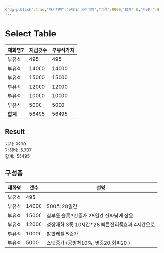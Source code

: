 ```yaml
---
{"dg-publish":true,"패키지명":"신의탑 프리미엄","가격":9900,"합계":0,"가성비":0,"permalink":"/Publish/Goods/Package/신의탑 프리미엄/","dgPassFrontmatter":true}
---
```



# Select Table
<div><table class="dataview table-view-table"><thead class="table-view-thead"><tr class="table-view-tr-header"><th class="table-view-th"><span>재화명</span><span class="dataview small-text">7</span></th><th class="table-view-th"><span>지급갯수</span></th><th class="table-view-th"><span>부유석가치</span></th></tr></thead><tbody class="table-view-tbody"><tr><td><span>부유석</span></td><td>495</td><td>495</td></tr><tr><td><span>부유석</span></td><td>14000</td><td>14000</td></tr><tr><td><span>부유석</span></td><td>15000</td><td>15000</td></tr><tr><td><span>부유석</span></td><td>12000</td><td>12000</td></tr><tr><td><span>부유석</span></td><td>10000</td><td>10000</td></tr><tr><td><span>부유석</span></td><td>5000</td><td>5000</td></tr><tr><td><span><strong>합계</strong></span></td><td>56495</td><td>56495</td></tr></tbody></table></div><p><span><h2 data-heading="Result" dir="auto">Result</h2></span></p><span><span>가격::9900 <br></span></span><span><span>가성비:: 5.707 <br></span></span><span><span>합계:: 56495</span></span>

## 구성품
| **재화명** | **갯수** | **설명**                            |
| ------- | ------ | ----------------------------- |
| 부유석     | 495    |                               |
| 부유석     | 14000  | 500씩 28일간                     |
| 부유석     | 15000  | 심부름 슬롯3칸증가 28일간 진짜낮게 잡음       |
| 부유석     | 12000  | 성장재화 3종 10시간*28 빠른전리품효과 4시간으로 |
| 부유석     | 10000  | 발판레벨 5증가                      |
| 부유석     | 5000   | 스탯증가 (공방체10%, 명중20,회피20 )     |


